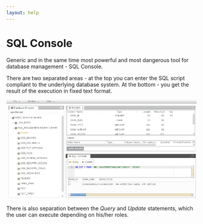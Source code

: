 ```yaml
---
layout: help
---
```


SQL Console
===

Generic and in the same time most powerful and most dangerous tool for database management - SQL Console.

There are two separated areas - at the top you can enter the SQL script compliant to the underlying database system.
At the bottom - you get the result of the execution in fixed text format.

![Database Perspective](images/tooling/perspectives/database/database-perspective.png)

There is also separation between the *Query* and *Update* statements, which the user can execute depending on his/her roles.
